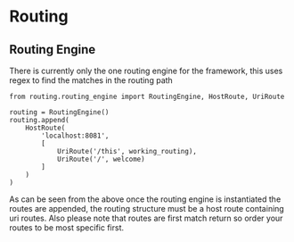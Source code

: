 <h1>Routing</h1>

<h2>Routing Engine</h2>

There is currently only the one routing engine for the framework, this uses regex to find the matches in the routing path


    from routing.routing_engine import RoutingEngine, HostRoute, UriRoute
    
    routing = RoutingEngine()
    routing.append(
        HostRoute(
            'localhost:8081',
            [
                UriRoute('/this', working_routing),
                UriRoute('/', welcome)
            ]
        )
    ) 
    
As can be seen from the above once the routing engine is instantiated the routes are appended, the routing structure must be a host 
route containing uri routes. Also please note that routes are first match return so order your routes to be most specific first. 